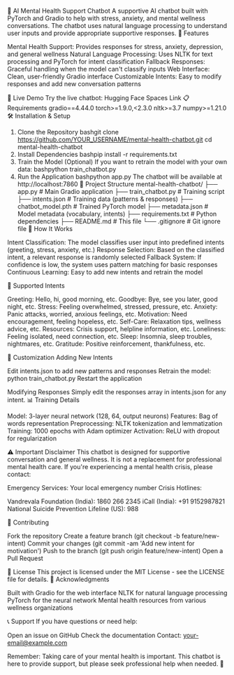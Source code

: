 🤖 AI Mental Health Support Chatbot
A supportive AI chatbot built with PyTorch and Gradio to help with stress, anxiety, and mental wellness conversations. The chatbot uses natural language processing to understand user inputs and provide appropriate supportive responses.
🌟 Features

Mental Health Support: Provides responses for stress, anxiety, depression, and general wellness
Natural Language Processing: Uses NLTK for text processing and PyTorch for intent classification
Fallback Responses: Graceful handling when the model can't classify inputs
Web Interface: Clean, user-friendly Gradio interface
Customizable Intents: Easy to modify responses and add new conversation patterns

🚀 Live Demo
Try the live chatbot: Hugging Face Spaces Link
📋 Requirements
gradio==4.44.0
torch>=1.9.0,<2.3.0
nltk>=3.7
numpy>=1.21.0
🛠️ Installation & Setup
1. Clone the Repository
bashgit clone https://github.com/YOUR_USERNAME/mental-health-chatbot.git
cd mental-health-chatbot
2. Install Dependencies
bashpip install -r requirements.txt
3. Train the Model (Optional)
If you want to retrain the model with your own data:
bashpython train_chatbot.py
4. Run the Application
bashpython app.py
The chatbot will be available at http://localhost:7860
📁 Project Structure
mental-health-chatbot/
├── app.py                 # Main Gradio application
├── train_chatbot.py       # Training script
├── intents.json          # Training data (patterns & responses)
├── chatbot_model.pth     # Trained PyTorch model
├── metadata.json         # Model metadata (vocabulary, intents)
├── requirements.txt      # Python dependencies
├── README.md            # This file
└── .gitignore           # Git ignore file
🧠 How It Works

Intent Classification: The model classifies user input into predefined intents (greeting, stress, anxiety, etc.)
Response Selection: Based on the classified intent, a relevant response is randomly selected
Fallback System: If confidence is low, the system uses pattern matching for basic responses
Continuous Learning: Easy to add new intents and retrain the model

🎯 Supported Intents

Greeting: Hello, hi, good morning, etc.
Goodbye: Bye, see you later, good night, etc.
Stress: Feeling overwhelmed, stressed, pressure, etc.
Anxiety: Panic attacks, worried, anxious feelings, etc.
Motivation: Need encouragement, feeling hopeless, etc.
Self-Care: Relaxation tips, wellness advice, etc.
Resources: Crisis support, helpline information, etc.
Loneliness: Feeling isolated, need connection, etc.
Sleep: Insomnia, sleep troubles, nightmares, etc.
Gratitude: Positive reinforcement, thankfulness, etc.

🔧 Customization
Adding New Intents

Edit intents.json to add new patterns and responses
Retrain the model: python train_chatbot.py
Restart the application

Modifying Responses
Simply edit the responses array in intents.json for any intent.
📊 Training Details

Model: 3-layer neural network (128, 64, output neurons)
Features: Bag of words representation
Preprocessing: NLTK tokenization and lemmatization
Training: 1000 epochs with Adam optimizer
Activation: ReLU with dropout for regularization

⚠️ Important Disclaimer
This chatbot is designed for supportive conversation and general wellness. It is not a replacement for professional mental health care. If you're experiencing a mental health crisis, please contact:

Emergency Services: Your local emergency number
Crisis Hotlines:

Vandrevala Foundation (India): 1860 266 2345
iCall (India): +91 9152987821
National Suicide Prevention Lifeline (US): 988



🤝 Contributing

Fork the repository
Create a feature branch (git checkout -b feature/new-intent)
Commit your changes (git commit -am 'Add new intent for motivation')
Push to the branch (git push origin feature/new-intent)
Open a Pull Request

📝 License
This project is licensed under the MIT License - see the LICENSE file for details.
🙏 Acknowledgments

Built with Gradio for the web interface
NLTK for natural language processing
PyTorch for the neural network
Mental health resources from various wellness organizations

📞 Support
If you have questions or need help:

Open an issue on GitHub
Check the documentation
Contact: your-email@example.com


Remember: Taking care of your mental health is important. This chatbot is here to provide support, but please seek professional help when needed. 💙